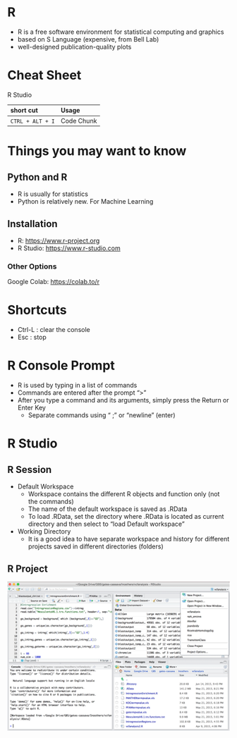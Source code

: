 # R

- R is a free software environment for statistical computing and graphics
- based on S Language (expensive, from Bell Lab)
- well-designed publication-quality plots

# Cheat Sheet

R Studio

short cut | Usage
:-- | :--
`CTRL + ALT + I` | Code Chunk

# Things you may want to know

## Python and R

- R is usually for statistics
- Python is relatively new. For Machine Learning

## Installation

- R: https://www.r-project.org
- R Studio: https://www.r-studio.com

### Other Options

Google Colab: https://colab.to/r

# Shortcuts

- Ctrl-L : clear the console
- Esc : stop

# R Console Prompt

- R is used by typing in a list of commands
- Commands are entered after the prompt “>”
- After you type a command and its arguments, 
simply press the Return or Enter Key
  - Separate commands using “ ;” or “newline” (enter)

# R Studio

## R Session

- Default Workspace
  - Workspace contains the different R objects and function only (not the commands)
  - The name of the default workspace is saved as .RData
  - To load .RData, set the directory where .RData is located as current directory and then select to “load Default workspace”
- Working Directory
  - It is a good idea to have separate workspace and history for different projects saved in different directories (folders)

## R Project

![How to create r project](assets/r-project.png)